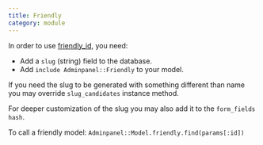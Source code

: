 ```yaml
---
title: Friendly
category: module
---
```


In order to use [friendly_id](https://github.com/norman/friendly_id), you need:

* Add a `slug` (string) field to the database.
* Add `include Adminpanel::Friendly` to your model.

If you need the slug to be generated with something different than name you may override
 `slug_candidates` instance method.

For deeper customization of the slug you may also add it to the `form_fields hash`.

To call a friendly model: `Adminpanel::Model.friendly.find(params[:id])`

